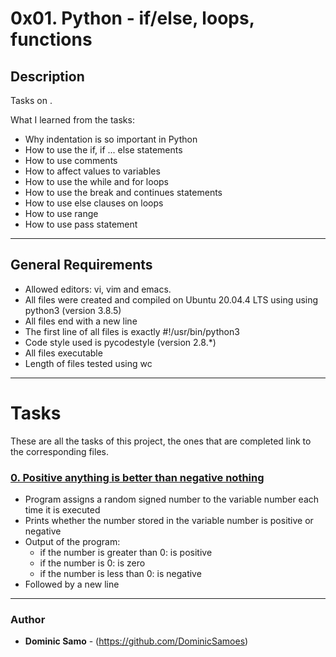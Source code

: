 # 0x01. Python - if/else, loops, functions

## Description

Tasks on .

What I learned from the tasks:

* Why indentation is so important in Python
* How to use the if, if ... else statements
* How to use comments
* How to affect values to variables
* How to use the while and for loops
* How to use the break and continues statements
* How to use else clauses on loops
* How to use range
* How to use pass statement

---

## General Requirements
* Allowed editors: vi, vim and emacs.
* All files were created and compiled on Ubuntu 20.04.4 LTS using using python3 (version 3.8.5)
* All files end with a new line
* The first line of all files is exactly #!/usr/bin/python3
* Code style used is pycodestyle (version 2.8.*)
* All files executable
* Length of files tested using wc

---

# Tasks

These are all the tasks of this project, the ones that are completed link to the corresponding files.

### [0. Positive anything is better than negative nothing ](./0-positive_or_negative.py)
* Program assigns a random signed number to the variable number each time it is executed
* Prints whether the number stored in the variable number is positive or negative
* Output of the program:
  - if the number is greater than 0: is positive
  - if the number is 0: is zero
  - if the number is less than 0: is negative
* Followed by a new line
---

### Author
* **Dominic Samo** - (https://github.com/DominicSamoes)
